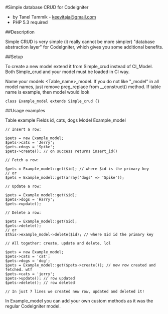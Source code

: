 #Simple database CRUD for Codeigniter

* by Tanel Tammik - keevitaja@gmail.com
* PHP 5.3 required

##Description

Simple CRUD is very simple (it really cannot be more simpler) "database abstraction
layer" for CodeIgniter, which gives you some additional benefits.

##Setup

To create a new model extend it from Simple_crud instead of CI_Model.
Both Simple_crud and your model must be loaded in CI way.

Name your models <Table_name>_model. If you do not like "_model" in all
model names, just remove preg_replace from __construct() method. If table
name is example, then model would look

<pre><code>class Example_model extends Simple_crud {}</pre></code>

##Usage examples

Table example
Fields id, cats, dogs
Model Example_model

<pre><code>// Insert a row:

$pets = new Example_model;
$pets->cats = 'Jerry';
$pets->dogs = 'Spike';
$pets->create(); // on success returns insert_id()</code></pre>

<pre><code>// Fetch a row:

$pets = Example_model::get($id); // where $id is the primary key
// or
$pets = Example_model::get(array('dogs' => 'Spike'));</code></pre>

<pre><code>// Update a row:

$pets = Example_model::get($id);
$pets->dogs = 'Harry';
$pets->update();</code></pre>

<pre><code>// Delete a row:

$pets = Example_model::get($id);
$pets->delete();
// or
$this->example_model->delete($id); // where $id id the primary key</code></pre>

<pre><code>// All together: create, update and delete. lol

$pets = new Example_model;
$pets->cats = 'cat';
$pets->dogs = 'dog';
$pets = Example_model::get($pets->create()); // new row created and fetched. wtf
$pets->cats = 'jerry';
$pets->update(); // row updated
$pets->delete(); // row deleted

// In just 7 lines we created new row, updated and deleted it!</code></pre>

In Example_model you can add your own custom methods as it was the
regular CodeIgniter model.